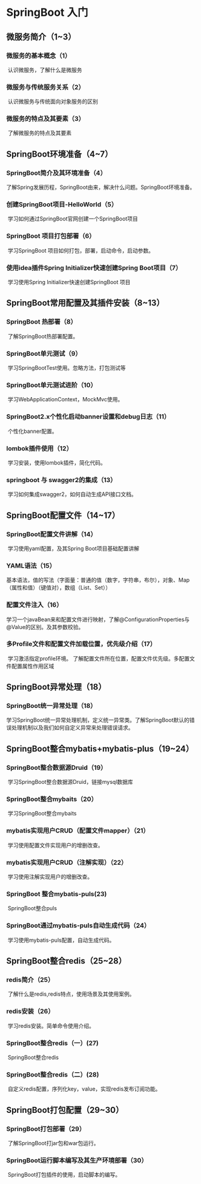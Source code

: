 # SpringBoot 入门

## 微服务简介（1~3）

### 	微服务的基本概念（1）

​		认识微服务，了解什么是微服务

### 	微服务与传统服务关系（2）

​		认识微服务与传统面向对象服务的区别

### 	微服务的特点及其要素（3）

​		了解微服务的特点及其要素

## SpringBoot环境准备（4~7）

### SpringBoot简介及其环境准备（4）

​		了解Spring发展历程，SpringBoot由来，解决什么问题。SpringBoot环境准备。

### 创建SpringBoot项目-HelloWorld（5）

​		学习如何通过SpringBoot官网创建一个SpringBoot项目

### SpringBoot 项目打包部署（6）

​		学习SpringBoot 项目如何打包，部署，启动命令，启动参数。

### 使用idea插件Spring Initializer快速创建Spring Boot项目（7）

​		学习使用Spring Initializer快速创建SpringBoot 项目

## SpringBoot常用配置及其插件安装（8~13）

### SpringBoot 热部署（8）

​	了解SpringBoot热部署配置。

### SpringBoot单元测试（9）

​	学习SpringBootTest使用。忽略方法，打包测试等

### SpringBoot单元测试进阶（10）

​	学习WebApplicationContext，MockMvc使用。

### SpringBoot2.x个性化启动banner设置和debug日志（11）

​	个性化banner配置。

### lombok插件使用（12）

​	学习安装，使用lombok插件，简化代码。

### springboot 与 swagger2的集成（13）

​	学习如何集成swagger2，如何自动生成API接口文档。

## SpringBoot配置文件（14~17）

### SpringBoot配置文件讲解（14）

​	学习使用yaml配置，及其Spring Boot项目基础配置讲解

### YAML语法（15）

​	基本语法，值的写法（字面量：普通的值（数字，字符串，布尔），对象、Map（属性和值）（键值对），数组（List、Set））

### 配置文件注入（16）

​	学习一个javaBean来和配置文件进行映射，了解@ConfigurationProperties与@Value的区别。及其参数校验。

### 多Profile文件和配置文件加载位置，优先级介绍（17）

​	学习激活指定profile环境。
​	了解配置文件所在位置，配置文件优先级。多配置文件配置属性作用区域	

## SpringBoot异常处理（18）

### SpringBoot统一异常处理（18）

​	学习SpringBoot统一异常处理机制，定义统一异常类。了解SpringBoot默认的错误处理机制以及我们如何自定义异常来处理错误请求。

## SpringBoot整合mybatis+mybatis-plus（19~24）

### SpringBoot整合数据源Druid（19）

​	学习SpringBoot整合数据源Druid，链接mysql数据库

### SpringBoot整合mybaits（20）

​	学习SpringBoot整合mybaits

### mybatis实现用户CRUD（配置文件mapper）（21）

​	学习使用配置文件实现用户的增删改查。

### mybatis实现用户CRUD（注解实现）（22）

​	学习使用注解实现用户的增删改查。

### SpringBoot 整合mybatis-puls(23)

​	SpringBoot整合puls

### SpringBoot通过mybatis-puls自动生成代码（24）

​	学习使用mybatis-puls配置，自动生成代码。

## SpringBoot整合redis（25~28）

### redis简介（25）

​	了解什么是redis,redis特点，使用场景及其使用案例。

### redis安装（26）

​	学习redis安装。简单命令使用介绍。

### SpringBoot整合redis（一）(27)

​	SpringBoot整合redis

### SpringBoot整合redis（二）(28)

​	自定义redis配置，序列化key，value，实现redis发布订阅功能。

## SpringBoot打包配置（29~30）

### SpringBoot打包部署（29）

​	了解SpringBoot打jar包和war包运行。

### SpringBoot运行脚本编写及其生产环境部署（30）

​	SpringBoot打包插件的使用，启动脚本的编写。
